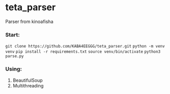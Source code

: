 # teta_parser
Parser from kinoafisha
### Start:

`git clone https://github.com/KABA4EEGGG/teta_parser.git` 
`python -m venv venv`
`pip install -r requirements.txt`
`source venv/bin/activate`
`python3 parse.py`
### Using:
1. BeautifulSoup
2. Multithreading
